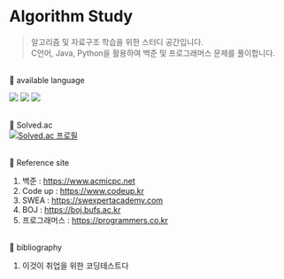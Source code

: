 # Algorithm Study
> 알고리즘 및 자료구조 학습을 위한 스터디 공간입니다. <br>
C언어, Java, Python을 활용하여 백준 및 프로그래머스 문제를 풀이합니다.

<br> 📌 available language <br>
<div>
  <img src="https://img.shields.io/badge/C-A8B9CC?style=flat-square&logo=c&logoColor=white"/>
  <img src="https://img.shields.io/badge/Java-007396?style=flat-square&logo=java&logoColor=white"/>
  <img src="https://img.shields.io/badge/Python-3776AB?style=flat-square&logo=Python&logoColor=white"/>
</div>

<br> 📌  Solved.ac <br>
[![Solved.ac 프로필](http://mazassumnida.wtf/api/v2/generate_badge?boj=glasodyyn)](https://solved.ac/glasodyyn)

<br> 📌  Reference site <br>
1. 백준 : https://www.acmicpc.net
2. Code up : https://www.codeup.kr
3. SWEA : https://swexpertacademy.com
4. BOJ : https://boj.bufs.ac.kr
5. 프로그래머스 : https://programmers.co.kr

<br> 📌  bibliography <br>
1. 이것이 취업을 위한 코딩테스트다
